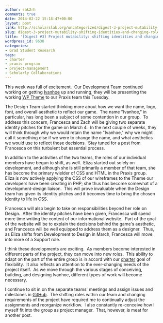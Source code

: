 ```yaml
---
author: sak2rh
comments: true
date: 2014-02-22 15:18:47+00:00
layout: post
link: http://scholarslab.org/uncategorized/digest-3-project-mutability-shifting-identities-and-changing-roles/
slug: digest-3-project-mutability-shifting-identities-and-changing-roles
title: '(Digest #3) Project mutability: shifting identities and changing roles'
wordpress_id: 9638
categories:
- Grad Student Research
tags:
- charter
- praxis program
- project-management
- Scholarly Collaborations
---
```


This week was full of excitement.  Our Development Team continued working on getting [Ivanhoe](http://www.ivanhoegame.org/?page_id=21) up and running; they will be presenting the working [WP Theme](http://wordpress.org/themes/) to our Praxis team this Tuesday.

The Design Team started thinking more about how we want the name, logo, font, and overall aesthetic to reflect our game.  The name "Ivanhoe," in particular, has long been a subject of some contention in our group.  To address this concern, Francesca and Zach will be giving two separate identity pitches for the game on March 4.  In the next couple of weeks, they will think through why we would retain the name "Ivanhoe," why we might call it something else if we were to change the name, and what aesthetics we would use to reflect those decisions.  Stay tuned for a post from Francesca on this turbulent but essential process.

In addition to the activities of the two teams, the roles of our individual members have begun to shift, as well.  Eliza started out solely on development, and although she is still primarily a member of that team, she has become the primary wielder of CSS and HTML in the Praxis group.  Eliza is now actively applying the CSS of our wireframes to the Theme our developers have been creating in PHP; she thus has become somewhat of a development-design liaison.  This will prove invaluable when the Design team has given its identity pitches and it becomes time to bring the chosen identity to life in CSS.

Francesca will also begin to take on responsibilities beyond her role on Design.  After the identity pitches have been given, Francesca will spend more time writing the content of our informational website.  Part of the goal of the website will be to explain the decisions behind the game's aesthetic, and Francesca will be well equipped to address them as a designer.  Thus, as Eliza shifts from Development to Design in March, Francesca will move into more of a Support role.

I think these developments are exciting.  As members become interested in different parts of the project, they can move into new roles.  This ability to adapt on the part of the entire group is in accord with our [charter](http://praxis.scholarslab.org/charter.html) goal of flexibility.  It also reflects an attention to the ever-changing needs of the project itself.  As we move through the various stages of conceiving, building, and designing Ivanhoe, different types of work will become necessary.

I continue to sit in on the separate teams' meetings and assign issues and milestones in [GitHub](https://github.com/).  The shifting roles within our team and changing requirements of the project have required me to continually adjust the assignments and reorganize workflow.  I also constantly re-conceive how I myself fit into the group as project manager.  That, however, is meat for another post.
